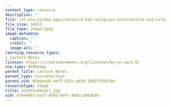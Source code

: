 ```yaml
---
content_type: resource
description: ''
file: /ol-ocw-studio-app/courses/4-614-religious-architecture-and-islamic-cultures-fall-2002/e7449907baf7df8d6e9788dcca89368d_5119thumbnail.jpg
file_size: 34412
file_type: image/jpeg
image_metadata:
  caption: ''
  credit: ''
  image-alt: ''
learning_resource_types:
- Lecture Notes
license: https://creativecommons.org/licenses/by-nc-sa/4.0/
ocw_type: OCWImage
parent_title: Lecture Notes
parent_type: CourseSection
parent_uid: 68abeaab-4eff-532c-e858-18d3ffb567bd
resourcetype: Image
title: 5119thumbnail.jpg
uid: e7449907-baf7-df8d-6e97-88dcca89368d
---
```

